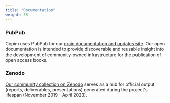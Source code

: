 ```yaml
---
title: "Documentation"
weight: 35
---
```


### PubPub

Copim uses PubPub for our [main documentation and updates site](https://copim.pubpub.org/). Our open documentation is intended to provide discoverable and reusable insight into the development of community-owned infrastructure for the publication of open access books.

### Zenodo

[Our community collection on Zenodo](https://zenodo.org/communities/copim/) serves as a hub for official output (reports, deliverables, presentations) generated during the project's lifespan (November 2019 - April 2023).

